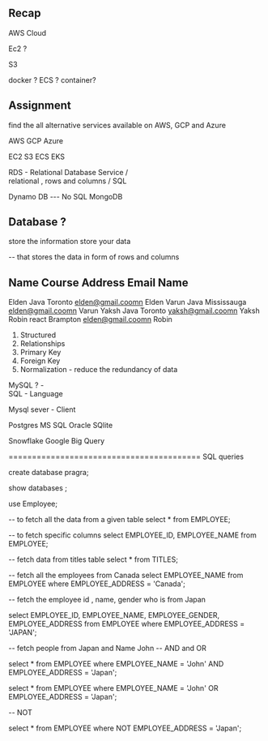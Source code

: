 ## Recap 

AWS 
Cloud 



Ec2 ? 

S3

docker ? 
ECS ? 
container? 

## Assignment 
find the all alternative services available on AWS, GCP and Azure 

AWS                 GCP                 Azure 

EC2 
S3 
ECS 
EKS 




RDS  - Relational Database Service /  
relational , rows and columns / SQL 



Dynamo DB --- No SQL 
MongoDB 


## Database ? 

store the information 
store your data

-- that stores the data in form of rows and columns 
## Name            Course              Address             Email                Name 
Elden               Java                Toronto         elden@gmail.coomn       Elden
Varun               Java                Mississauga         elden@gmail.coomn   Varun
Yaksh               Java                Toronto         yaksh@gmail.coomn       Yaksh
Robin              react               Brampton          elden@gmail.coomn     Robin


1. Structured 
2. Relationships 
3. Primary Key 
4. Foreign Key 
5. Normalization - reduce the redundancy of data 



MySQL ?   -   
SQL   - Language 

Mysql sever - Client 




Postgres
MS SQL 
Oracle 
SQlite 


Snowflake 
Google Big Query 




=========================================
SQL queries 



create database pragra;

show databases ;

use Employee;

-- to fetch all the data from a given table
select * from EMPLOYEE;

-- to fetch specific columns
select EMPLOYEE_ID, EMPLOYEE_NAME from EMPLOYEE;


-- fetch data from titles table
select * from TITLES;

-- fetch all the employees from Canada
select EMPLOYEE_NAME from EMPLOYEE
where EMPLOYEE_ADDRESS = 'Canada';

-- fetch the employee id , name, gender who is from Japan

select EMPLOYEE_ID, EMPLOYEE_NAME, EMPLOYEE_GENDER, EMPLOYEE_ADDRESS
from EMPLOYEE
where EMPLOYEE_ADDRESS = 'JAPAN';



-- fetch people from Japan and Name John
-- AND and OR


select *
from EMPLOYEE
where EMPLOYEE_NAME = 'John' AND EMPLOYEE_ADDRESS = 'Japan';

select *
from EMPLOYEE
where EMPLOYEE_NAME = 'John' OR EMPLOYEE_ADDRESS = 'Japan';

-- NOT

select *
from EMPLOYEE where NOT EMPLOYEE_ADDRESS = 'Japan';




















